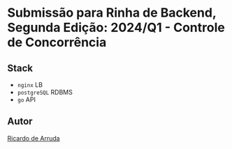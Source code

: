 # Submissão para Rinha de Backend, Segunda Edição: 2024/Q1 - Controle de Concorrência

## Stack

- `nginx` LB
- `postgreSQL` RDBMS 
- `go` API 


## Autor

[Ricardo de Arruda](https://www.github.com/arrudaricardo/)
